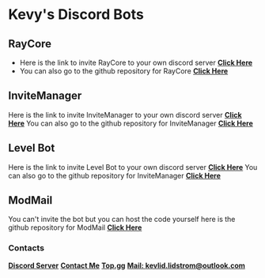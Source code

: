 # Kevy's Discord Bots


## RayCore
- Here is the link to invite RayCore to your own discord server **[Click Here](https://discord.com/oauth2/authorize?client_id=730519651448127518&permissions=8&scope=bot)**
- You can also go to the github repository for RayCore **[Click Here](https://github.com/kevify/raycore)**

## InviteManager
Here is the link to invite InviteManager to your own discord server **[Click Here](https://discord.com/api/oauth2/authorize?client_id=719153033300410378&permissions=8&scope=bot)**
You can also go to the github repository for InviteManager **[Click Here](https://github.com/kevify/InviteManager)**

## Level Bot
Here is the link to invite Level Bot to your own discord server **[Click Here](https://discord.com/api/oauth2/authorize?client_id=765843009056931850&permissions=8&scope=bot)**
You can also go to the github repository for InviteManager **[Click Here](https://github.com/kevify/Level-Bot)**

## ModMail
You can't invite the bot but you can host the code yourself here is the github repository for ModMail **[Click Here](https://github.com/kevify/ModMail)**

### Contacts
**[Discord Server](https://discord.gg/aVJfFbh)**
**[Contact Me](https://www.reddit.com/user/Kevybtw)**
**[Top.gg](https://top.gg/user/292948682884775937)**
**[Mail: kevlid.lidstrom@outlook.com](https://outlook.live.com/mail)**
